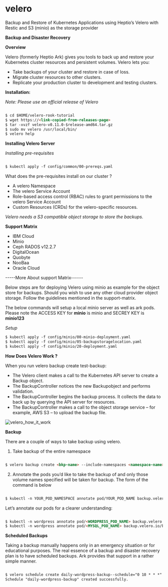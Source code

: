 # velero
Backup and Restore of Kubernetes Applications using Heptio’s Velero with Restic and S3 (minio) as the storage provider


**Backup and Disaster Recovery**

**Overview**

Velero (formerly Heptio Ark) gives you tools to back up and restore your Kubernetes cluster resources and persistent volumes. Velero lets you:

* Take backups of your cluster and restore in case of loss.
* Migrate cluster resources to other clusters.
* Replicate your production cluster to development and testing clusters.

**Installation:**

*Note: Please use an official release of Velero*

```markdown

$ cd $HOME/velero-rook-tutorial
$ wget https://<link-copied-from-releases-page>
$ tar -xvzf velero-v0.11.0-$release-amd64.tar.gz 
$ sudo mv velero /usr/local/bin/ 
$ velero help

```

**Installing Velero Server**

*Installing pre-requisites*

```markdown

$ kubectl apply -f config/common/00-prereqs.yaml

```

What does the pre-requisites install on our cluster ?

* A velero Namespace
* The velero Service Account
* Role-based access control (RBAC) rules to grant permissions to the velero Service Account
* Custom Resources (CRDs) for the velero-specific resources.

*Velero needs a S3 compatible object storage to store the backups.*

**Support Matrix**

* IBM Cloud
* Minio
* Ceph RADOS v12.2.7
* DigitalOcean
* Quobyte
* NooBaa
* Oracle Cloud

-----More About support Matrix------

Below steps are for deploying Velero using minio as example for the object store for backups. Should you wish to use any other cloud provider object storage. Follow the guidelines mentioned in the support-matrix.

The below commands will setup a local minio server as well as ark pods.
Please note the ACCESS KEY for **minio** is minio and SECREY KEY is **minio123**

*Setup*

```markdown
$ kubectl apply -f config/minio/00-minio-deployment.yaml
$ kubectl apply -f config/minio/05-backupstoragelocation.yaml
$ kubectl apply -f config/minio/20-deployment.yaml

```
**How Does Velero Work ?**

When you run velero backup create test-backup:

* The Velero client makes a call to the Kubernetes API server to create a Backup object.
* The BackupController notices the new Backupobject and performs validation.
* The BackupController begins the backup process. It collects the data to back up by querying the API server for resources.
* The BackupController makes a call to the object storage service – for example, AWS S3 – to upload the backup file.


![velero_how_it_work](uploads/b8e400a64cafd62f830eebee768aa148/velero_how_it_work.jpeg)

**Backup**

There are a couple of ways to take backup using velero.

1. Take backup of the entire namespace

```markdown

$ velero backup create <bkp-name> --include-namespaces <namespace-name>

```

2. Annotate the pods you’d like to take the backup of and only those volume names specified will be taken for backup. The form of the command is below

```markdown

$ kubectl -n YOUR_POD_NAMESPACE annotate pod/YOUR_POD_NAME backup.velero.io/backup-volumes=YOUR_VOLUME_NAME_1,YOUR_VOLUME_NAME_2,...

```

Let’s annotate our pods for a clearer understanding:

```markdown

$ kubectl -n wordpress annotate pod/<WORDPRESS_POD_NAME> backup.velero.io/backup-volumes=wordpress-persistent-storage
$ kubectl -n wordpress annotate pod/<MYSQL_POD_NAME> backup.velero.io/backup-volumes=mysql-persistent-storage

```

**Scheduled Backups**

Taking a backup manually happens only in an emergency situation or for educational purposes. The real essence of a backup and disaster recovery plan is to have scheduled backups. Ark provides that support in a rather simple manner.

```markdown

$ velero schedule create daily-wordpress-backup--schedule="0 10 * * *" --include-namespaces wordpress
Schedule "daily-wordpress-backup" created successfully.

```

















